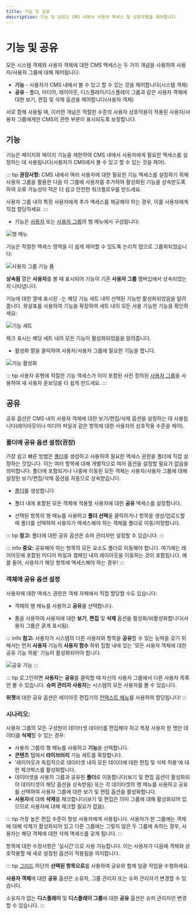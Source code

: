 ```yaml
---
title: 기능 및 공유
description: 기능 및 공유는 CMS 내에서 사용자 액세스 및 상호작용을 제어합니다
---
```


# 기능 및 공유

모든 시스템 객체와 사용자 객체에 대한 CMS 액세스는 두 가지 개념을 사용하여 사용자/사용자 그룹에 대해 제어됩니다:

- **기능** - 사용자가 CMS 내에서 볼 수 있고 할 수 있는 것을 제어합니다(시스템 객체)
- **공유** - 폴더, 미디어, 레이아웃, 디스플레이/디스플레이 그룹과 같은 사용자 객체에 대한 보기, 편집 및 삭제 옵션을 제어합니다(사용자 객체)

서로 함께 사용될 때, 이러한 개념은 적절한 수준의 사용자 상호작용이 적용된 사용자/사용자 그룹에게만 CMS의 관련 부분이 표시되도록 보장합니다.

## 기능

기능은 페이지와 페이지 기능을 제한하여 CMS 내에서 사용자에게 필요한 액세스를 설정하는 데 사용됩니다(사용자가 CMS에서 볼 수 있고 할 수 있는 것을 제어).

::: tip
**권장사항:** CMS 내에서 여러 사용자에 대한 필요한 기능 액세스를 설정하기 위해 사용자 그룹을 활용한 다음 이 그룹에 사용자를 추가하여 활성화된 기능을 상속받도록 하여 오류 가능성이 적은 더 쉽고 안전한 워크플로우를 만드세요.

사용자 그룹 내의 특정 사용자에게 추가 액세스를 제공해야 하는 경우, 이를 사용자에게 직접 할당하세요.
:::

- 기능은 [사용자](users_administration.html) 또는 [사용자 그룹](users_groups.html)의 행 메뉴에서 구성됩니다:

![행 메뉴](/img/v4_users_features_row_menu.png)

기능은 적절한 액세스 영역을 더 쉽게 제어할 수 있도록 논리적 탭으로 그룹화되었습니다:

![사용자 그룹 기능 폼](/img/v4_user_features_form.png)

**상속됨** 열은 **사용자**를 볼 때 표시되어 기능이 기존 **사용자 그룹** 멤버십에서 상속되었는지 나타냅니다.

기능에 대한 열에 표시된 `-`는 해당 기능 세트 내의 선택된 기능만 활성화되었음을 알려줍니다. 화살표를 사용하여 기능을 확장하여 세트 내의 모든 사용 가능한 기능을 확인하세요:

![기능 세트](/img/v4_users_feature_set.png)

체크 표시는 해당 세트 내의 모든 기능이 활성화되었음을 알려줍니다.

- 활성화 열을 클릭하여 사용자/사용자 그룹에 필요한 기능을 켭니다.

![기능 활성화](/img/v4_users_enable_features.png)

::: tip
사용자 유형에 적절한 기능 액세스가 이미 포함된 사전 정의된 [사용자 그룹](users_groups.html)을 사용하여 새 사용자 온보딩을 더 쉽게 만드세요.
:::

## 공유

공유 옵션은 CMS 내의 사용자 객체에 대한 보기/편집/삭제 옵션을 설정하는 데 사용됩니다(레이아웃이나 미디어 파일과 같은 항목에 대한 사용자의 상호작용 수준을 제어).

### 폴더에 공유 옵션 설정(권장)

가장 쉽고 빠른 방법은 [폴더](tour_folders.html)를 생성하고 사용하여 필요한 액세스 권한을 폴더에 직접 설정하는 것입니다. 이는 여러 항목에 대해 개별적으로 여러 옵션을 설정할 필요가 없음을 의미합니다. 폴더에 포함되거나 나중에 이동된 모든 객체는 사용자/사용자 그룹에 대해 설정된 보기/편집/삭제 옵션을 자동으로 상속받습니다.

- [폴더](tour_folders.html#content-creating-folders)를 생성합니다
- 폴더 내에 포함된 모든 객체에 적용할 사용자에 대한 **공유** 액세스를 설정합니다.

- 선택된 항목의 행 메뉴를 사용하고 **폴더 선택**을 클릭하거나 항목을 생성/업로드할 때 폴더를 선택하여 사용자가 액세스해야 하는 객체를 폴더로 이동/저장합니다.

::: tip
**참고:** 폴더에 대한 공유 옵션은 슈퍼 관리자만 설정할 수 있습니다.
:::

::: info
**중요:** 공유해야 하는 항목의 모든 요소도 폴더로 이동해야 합니다. 여기에는 레이아웃에 포함된 미디어 파일과 캠페인 내의 레이아웃을 이동하는 것이 포함됩니다. 예를 들어, 사용자가 해당 항목에 액세스해야 하는 경우!
:::

### 객체에 공유 옵션 설정

사용자에 대한 액세스 권한은 객체 자체에서 직접 할당할 수도 있습니다:

- 객체의 행 메뉴를 사용하고 **공유**를 선택합니다.

- 폼을 사용하여 사용자에 대한 **보기**, **편집** 및 **삭제** 옵션을 활성화/비활성화합니다(사용자 그룹은 굵게 표시됨).

::: info
**참고:** 사용자가 시스템의 다른 사용자와 항목을 **공유**할 수 있는 능력을 갖기 위해서는 먼저 **사용자** 기능의 **사용자 함수** 하위 집합 내에 있는 '모든 사용자 객체에 대한 공유 기능 허용' 기능이 활성화되어야 합니다.

![공유 기능](/img/v4_users_share_option_feature.png)
:::

::: tip
로그인하면 **사용자**는 **공유**를 클릭할 때 자신의 사용자 그룹에서 다른 사용자 목록만 볼 수 있습니다. **슈퍼 관리자 사용자**는 시스템의 모든 사용자를 볼 수 있습니다.

**위젯**에 대한 공유 옵션은 레이아웃 편집기의 [컨텍스트 메뉴](layouts_editor.html#content-context-menu)를 사용하여 할당됩니다!
:::

### 시나리오:

사용자 그룹의 모든 구성원이 데이터셋 데이터를 편집해야 하고 특정 사용자 한 명만 데이터를 **삭제**할 수 있는 경우:

- 사용자 그룹의 행 메뉴를 사용하고 **기능**을 선택합니다.
- **콘텐츠** 탭에서 **라이브러리** 기능 세트를 확장합니다.
- '레이아웃과 독립적으로 데이터셋 내의 모든 데이터에 대한 편집 및 삭제 허용'에 대한 체크박스를 활성화합니다.
- 데이터셋을 사용자 그룹과 공유된 **폴더**로 이동합니다(보기 및 편집 옵션이 활성화되어 데이터셋이 해당 옵션을 상속받음) 또는 각 데이터셋의 행 메뉴를 사용하고 공유를 선택하여 사용자 그룹에 대한 보기 및 편집 옵션을 활성화합니다.
- **사용자**에 대해 **삭제**를 체크합니다(보기 및 편집은 이미 그룹에 대해 활성화되어 있으므로 사용자에 대해 체크할 필요가 없음).

::: tip
가장 높은 편집 수준이 항상 사용자에게 사용됩니다. 사용자가 한 그룹에는 객체에 대해 삭제가 활성화되어 있고 다른 그룹에는 그렇지 않은 두 그룹에 속하는 경우, 사용자는 해당 객체에 대한 삭제 액세스를 갖게 됩니다.
:::

항목에 대한 수정사항은 '실시간'으로 사용 가능합니다. 이는 사용자가 다음에 객체와 상호작용할 때 새로 설정된 옵션이 적용됨을 의미합니다.

::: tip
[그리드](tour_cms_navigation#content-grids) 하단의 **선택된 항목으로**를 사용하여 공유와 함께 일괄 작업을 수행하세요.

**사용자 객체**에 대한 **공유** 옵션은 소유자, 그룹 관리자 또는 슈퍼 관리자가 변경할 수 있습니다.

소유자가 없는 **디스플레이** 및 **디스플레이 그룹**에 대한 **공유** 옵션은 슈퍼 관리자만 변경할 수 있습니다.
::: 